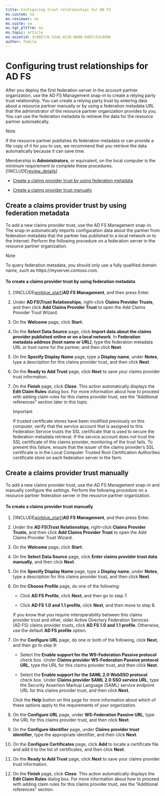 ```yaml
---
title: Configuring trust relationships for AD FS
ms.custom: na
ms.reviewer: na
ms.suite: na
ms.tgt_pltfrm: na
ms.topic: article
ms.assetid: 3c0857cb-52eb-4139-8b08-9487c53c9496
author: femila
---
```

# Configuring trust relationships for AD FS
After you deploy the first federation server in the account partner organization, use the AD FS Management snap\-in to create a relying party trust relationship. You can create a relying party trust by entering data about a resource partner manually or by using a federation metadata URL that the administrator of the resource partner organization provides to you. You can use the federation metadata to retrieve the data for the resource partner automatically.  
  
> [!NOTE]  
> If the resource partner publishes its federation metadata or can provide a file copy of it for you to use, we recommend that you retrieve the data automatically because it can save time.  
  
Membership in **Administrators**, or equivalent, on the local computer is the minimum requirement to complete these procedures. [!INCLUDE[review_details](../Token/review_details_md.md)]  
  
-   [Create a claims provider trust by using federation metadata](../Topic/Configuring-trust-relationships-for-AD-FS.md#BKMK_Metadata)  
  
-   [Create a claims provider trust manually](../Topic/Configuring-trust-relationships-for-AD-FS.md#BKMK_Manual)  
  
## <a name="BKMK_Metadata"></a>Create a claims provider trust by using federation metadata  
To add a new claims provider trust, use the AD FS Management snap\-in. The snap\-in automatically imports configuration data about the partner from federation metadata that the partner has published to a local network or to the Internet. Perform the following procedure on a federation server in the resource partner organization.  
  
> [!NOTE]  
> To query federation metadata, you should only use a fully qualified domain name, such as https:\/\/myserver.contoso.com.  
  
#### To create a claims provider trust by using federation metadata  
  
1.  [!INCLUDE[winblue_start](../Token/winblue_start_md.md)]**AD FS Management**, and then press Enter.  
  
2.  Under **AD FS\\Trust Relationships**, right\-click **Claims Provider Trusts**, and then click **Add Claims Provider Trust** to open the Add Claims Provider Trust Wizard.  
  
3.  On the **Welcome** page, click **Start**.  
  
4.  On the **Select Data Source** page, click **Import data about the claims provider published online or on a local network**. In **Federation metadata address \(host name or URL\)**, type the federation metadata URL or host name for the partner, and then click **Next**.  
  
5.  On the **Specify Display Name** page, type a **Display name**, under **Notes**, type a description for this claims provider trust, and then click **Next**.  
  
6.  On the **Ready to Add Trust** page, click **Next** to save your claims provider trust information.  
  
7.  On the **Finish** page, click **Close**. This action automatically displays the **Edit Claim Rules** dialog box. For more information about how to proceed with adding claim rules for this claims provider trust, see the "Additional references" section later in this topic.  
  
    > [!IMPORTANT]  
    > If trusted certificate stores have been modified previously on this computer, verify that the service account that is assigned to this Federation Service trusts the SSL certificate that is used to secure the federation metadata retrieval. If the service account does not trust the SSL certificate of this claims provider, monitoring of the trust fails. To prevent this failure, ensure that the issuer of the claims provider’s SSL certificate is in the Local Computer Trusted Root Certification Authorities certificate store on each federation server in the farm.  
  
## <a name="BKMK_Manual"></a>Create a claims provider trust manually  
To add a new claims provider trust, use the AD FS Management snap\-in and manually configure the settings. Perform the following procedure on a resource partner federation server in the resource partner organization.  
  
#### To create a claims provider trust manually  
  
1.  [!INCLUDE[winblue_start](../Token/winblue_start_md.md)]**AD FS Management**, and then press Enter.  
  
2.  Under the **AD FS\\Trust Relationships**, right\-click **Claims Provider Trusts**, and then click **Add Claims Provider Trust** to open the Add Claims Provider Trust Wizard.  
  
3.  On the **Welcome** page, click **Start**.  
  
4.  On the **Select Data Source** page, click **Enter claims provider trust data manually**, and then click **Next**.  
  
5.  On the **Specify Display Name** page, type a **Display name**, under **Notes**, type a description for this claims provider trust, and then click **Next**.  
  
6.  On the **Choose Profile** page, do one of the following:  
  
    -   Click **AD FS Profile**, click **Next**, and then go to step 7.  
  
    -   Click **AD FS 1.0 and 1.1 profile**, click **Next**, and then move to step 8.  
  
    If you know that you require interoperability between this claims provider trust and other, older Active Directory Federation Services \(AD FS\) claims provider trusts, click **AD FS 1.0 and 1.1 profile**. Otherwise, use the default **AD FS profile** option.  
  
7.  On the **Configure URL** page, do one or both of the following, click **Next**, and then go to step 9:  
  
    -   Select the **Enable support for the WS\-Federation Passive protocol** check box. Under **Claims provider WS\-Federation Passive protocol URL**, type the URL for this claims provider trust, and then click **Next**.  
  
    -   Select the **Enable support for the SAML 2.0 WebSSO protocol** check box. Under **Claims provider SAML 2.0 SSO service URL**, type the Security Assertion Markup Language \(SAML\) service endpoint URL for this claims provider trust, and then click **Next**.  
  
    Click the **Help** button on this page for more information about which of these options apply to the requirements of your organization.  
  
8.  On the **Configure URL** page, under **WS\-Federation Passive URL**, type the URL for this claims provider trust, and then click **Next**.  
  
9. On the **Configure Identifier** page, under **Claims provider trust identifier**, type the appropriate identifier, and then click **Next**.  
  
10. On the **Configure Certificates** page, click **Add** to locate a certificate file and add it to the list of certificates, and then click **Next**.  
  
11. On the **Ready to Add Trust** page, click **Next** to save your claims provider trust information.  
  
12. On the **Finish** page, click **Close**. This action automatically displays the **Edit Claim Rules** dialog box. For more information about how to proceed with adding claim rules for this claims provider trust, see the "Additional references" section.  
  
